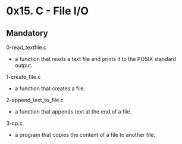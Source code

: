 # 0x15. C - File I/O

## Mandatory

0-read_textfile.c

- a function that reads a text file and prints it to the POSIX standard output.

1-create_file.c

- a function that creates a file.

2-append_text_to_file.c

- a function that appends text at the end of a file.

3-cp.c

- a program that copies the content of a file to another file.
